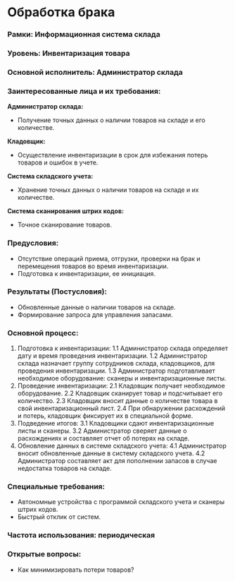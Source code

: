 # Обработка брака

### Рамки: Информационная система склада
### Уровень: Инвентаризация товара
### Основной исполнитель: Администратор склада
### Заинтересованные лица и их требования:

**Администратор склада:**
- Получение точных данных о наличии товаров на складе и его количестве.

**Кладовщик:**
- Осуществление инвентаризации в срок для избежания потерь товаров и ошибок в учете.

**Система складского учета:**
- Хранение точных данных о наличии товаров на складе и их количестве.

**Система сканирования штрих кодов:**
- Точное сканирование товаров.

### Предусловия:
- Отсутствие операций приема, отгрузки, проверки на брак и перемещения товаров во время инвентаризации. 
- Подготовка к инвентаризации, ее инициация.

### Результаты (Постусловия):
- Обновленные данные о наличии товаров на складе.
- Формирование запроса для управления запасами.

### Основной процесс:
1. Подготовка к инвентаризации:
1.1 Администратор склада определяет дату и время проведения инвентаризации.
1.2 Администратор склада назначает группу сотрудников склада, кладовщиков, для проведения инвентаризации.
1.3 Администратор подготавливает необходимое оборудование: сканеры и инвентаризационные листы.
2. Проведение инвентаризации:
2.1 Кладовщик получает необходимое оборудование.
2.2 Кладовщик сканирует товар и подсчитывает его количество.
2.3 Кладовщик вносит данные о количестве товара в свой инвентаризационный лист.
2.4 При обнаружении расхождений и потерь, кладовщик фиксирует их в специальной форме.
3. Подведение итогов:
3.1 Кладовщики сдают инвентаризационные листы и сканеры.
3.2 Администратор сверяет данные о расхождениях и составляет отчет об потерях на складе.
4. Обновление данных в системе складского учета:
4.1 Администратор вносит обновленные данные в систему складского учета.
4.2 Администратор составляет акт для пополнении запасов в случае недостатка товаров на складе.


### Специальные требования:
- Автономные устройства с программой складского учета и сканеры штрих кодов.
- Быстрый отклик от систем.

### Частота использования: периодическая

### Открытые вопросы:
- Как минимизировать потери товаров?
